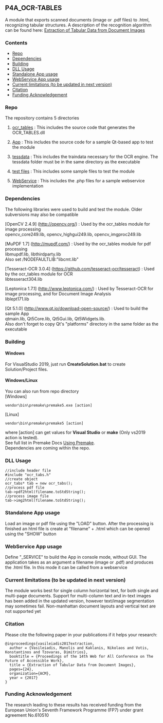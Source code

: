 ## P4A_OCR-TABLES

A module that exports scanned documents (image or .pdf files) to .html, recognizing tabular structures. A description of the recognition algorithm can be found here: [Extraction of Tabular Data from Document Images](https://doi.org/10.1145/3058555.3058581)

### Contents

- [Repo](https://github.com/tpapavas/P4ALL_OCR-TABLES/tree/img-preprocessing#repo)
- [Dependencies](https://github.com/tpapavas/P4ALL_OCR-TABLES/tree/img-preprocessing#dependencies)
- [Building](https://github.com/tpapavas/P4ALL_OCR-TABLES/tree/img-preprocessing#building)
- [DLL Usage](https://github.com/tpapavas/P4ALL_OCR-TABLES/tree/img-preprocessingdll-usage)
- [Standalone App usage](https://github.com/tpapavas/P4ALL_OCR-TABLES/tree/img-preprocessing/README.md#standalone-app-usage)
- [WebService App usage](https://github.com/tpapavas/P4ALL_OCR-TABLES/tree/img-preprocessing/README.md#webservice-app-usage)
- [Current limitations (to be updated in next version)](https://github.com/tpapavas/P4ALL_OCR-TABLES/tree/img-preprocessing/README.md#current-limitations-to-be-updated-in-next-version)
- [Citation](https://github.com/tpapavas/P4ALL_OCR-TABLES/tree/img-preprocessing/README.md#citation)
- [Funding Acknowledgement](https://github.com/tpapavas/P4ALL_OCR-TABLES/tree/img-preprocessing/README.md#funding-acknowledgement)

### Repo

The repository contains 5 directories

1) [ocr_tables](https://github.com/P4ALLcerthiti/P4ALL_OCR-TABLES/tree/master/ocr_tables) : This includes the source code that generates the OCR_TABLES.dll

2) [App](https://github.com/P4ALLcerthiti/P4ALL_OCR-TABLES/tree/master/App) : This includes the source code for a sample Qt-based app to test the module

3) [tessdata](https://github.com/P4ALLcerthiti/P4ALL_OCR-TABLES/tree/master/tessdata) : This includes the traindata necessary for the OCR engine. The tessdata folder must be in the same directory as the executable

4) [test files](https://github.com/P4ALLcerthiti/P4ALL_OCR-TABLES/tree/master/test%20files) : This includes some sample files to test the module

5) [WebService](https://github.com/P4ALLcerthiti/P4ALL_OCR-TABLES/tree/master/WebService) : This includes the .php files for a sample webservice implementation


### Dependencies

The following libraries were used to build and test the module. Older subversions may also be compatible

[OpenCV 2.4.9] (http://opencv.org/) : Used by the ocr_tables module for image processing  
opencv_core249.lib, opencv_highgui249.lib, opencv_imgproc249.lib

[MuPDF 1.7] (http://mupdf.com/) : Used by the ocr_tables module for pdf processing  
libmupdf.lib, libthirdparty.lib  
Also set /NODEFAULTLIB:"libcmt.lib"

[Tesseract-OCR 3.0.4] (https://github.com/tesseract-ocr/tesseract) : Used by the ocr_tables module for OCR  
libtesseract304.lib

[Leptonica 1.7.1] (http://www.leptonica.com/) : Used by Tesseract-OCR for image processing, and for Document Image Analysis  
liblept171.lib

[Qt 5.1.0] (http://www.qt.io/download-open-source/) : Used to build the sample App  
qtmain.lib, Qt5Core.lib, Qt5Gui.lib, Qt5Widgets.lib.   
Also don't forget to copy Qt's "platforms" directory in the same folder as the executable

### Building

#### Windows 
For VisualStudio 2019, just run **CreateSolution.bat** to create Solution/Project files.

#### Windows/Linux
You can also run from repo directory \
[Windows]
```
vendor\bin\premake\premake5.exe [action]
```
[Linux]
```
vendor\bin\premake\premake5 [action]
```
where [action] can get values for **Visual Studio** or **make** (Only vs2019 action is tested). \
See full list in Premake Docs [Using Premake](https://premake.github.io/docs/Using-Premake). \
Dependencies are coming within the repo.

### DLL Usage

```
//include header file
#include "ocr_tabs.h"
//create object  
ocr_tabs* tab = new ocr_tabs();
//process pdf file
tab->pdf2html(filename.toStdString();
//process image file
tab->img2html(filename.toStdString();
```

### Standalone App usage

Load an image or pdf file using the "LOAD" button. After the processing is finished an html file is create at "filename" + .html which can be opened using the "SHOW" button

### WebService App usage

Define "_SERVICE" to build the App in console mode, without GUI. The application takes as an argument a filename (image or .pdf) and produces the .html file. In this mode it can be called from a webservice

### Current limitations (to be updated in next version)

The module works best for single column horizontal text, for both single and multi-page documents.
Support for multi-column text and in-text images has been added in the updated version, however text/image segmentation may sometimes fail.
Non-manhattan document layouts and vertical text are not supported yet

### Citation
Please cite the following paper in your publications if it helps your research:

    @inproceedings{vasileiadis2017extraction,
      author = {Vasileiadis, Manolis and Kaklanis, Nikolaos and Votis, Konstantinos and Tzovaras, Dimitrios},
      booktitle = {Proceedings of the 14th Web for All Conference on The Future of Accessible Work},
      title = {Extraction of Tabular Data from Document Images},
      pages={24},
      organization={ACM},
      year = {2017}
    }  

### Funding Acknowledgement

The research leading to these results has received funding from the European
Union's Seventh Framework Programme (FP7) under grant agreement No.610510
